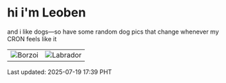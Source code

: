 # hi i'm Leoben

and i like dogs—so have some random dog pics that change whenever my CRON feels like it

|  |  |
|--------|----------|
| ![Borzoi](https://random-dog-vercel.vercel.app/api/random-borzoi?v=1752917940) | ![Labrador](https://random-dog-vercel.vercel.app/api/random-labrador?v=1752917940) |

Last updated: 2025-07-19 17:39 PHT
